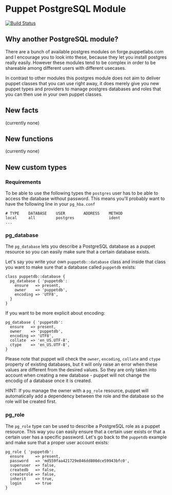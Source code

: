 Puppet PostgreSQL Module
=====================

[![Build Status](https://travis-ci.org/stschulte/puppet-postgres.png?branch=master)](https://travis-ci.org/stschulte/puppet-postgres)

Why another PostgreSQL module?
------------------------------
There are a bunch of available postgres modules on forge.puppetlabs.com
and I encourage you to look into these, because they let you install
postgres really easily. However these modules tend to be complex in order
to be shareable among different users with different usecases.

In contrast to other modules this postgres module does not aim to
deliver puppet classes that you can use right away, it does merely give you
new puppet types and providers to manage postgres databases and roles that
you can then use in your own puppet classes.


New facts
---------
(currently none)

New functions
-------------
(currently none)

New custom types
----------------

### Requirements

To be able to use the following types the `postgres` user has to
be able to access the database without password. This means you'll
probably want to have the following line in your `pg_hba.conf`

    # TYPE    DATABASE    USER        ADDRESS    METHOD
    local     all         postgres               ident
    ...

### pg\_database

The `pg_database` lets you describe a PostgreSQL database as a puppet
resource so you can easily make sure that a certain database exists.

Let's say you write your own `puppetdb::database` class and inside that
class you want to make sure that a database called `puppetdb` exists:

    class puppetdb::database {
      pg_database { 'puppetdb':
        ensure   => present,
        owner    => 'puppetdb',
        encoding => 'UTF8',
      }
    }

If you want to be more explicit about encoding:

    pg_database { 'puppetdb':
      ensure   => present,
      owner    => 'puppetdb',
      encoding => 'UTF8',
      collate  => 'en_US.UTF-8',
      ctype    => 'en_US.UTF-8',
    }

Please note that puppet will check the `owner`, `encoding`, `collate`
and `ctype` property of existing databases, but it will only raise
an error when these values are different from the desired values. So they
are only taken into account when creating a new database - puppet will not
change the encodig of a database once it is created.

HINT: If you manage the owner with a `pg_role` resource, puppet will
automatically add a dependency between the role and the database so
the role will be created first.

### pg\_role

The `pg_role` type can be used to describe a PostgreSQL role as a puppet
resource. This way you can easily ensure that a certain user exists or
that a certain user has a specific password. Let's go back to the `puppetdb`
example and make sure that a proper user account exists:

    pg_role { 'puppetdb':
      ensure     => present,
      password   => 'md559faa421729e846dd800dce59943bfc0',
      superuser  => false,
      createdb   => false,
      createrole => false,
      inherit    => true,
      login      => true
    }
